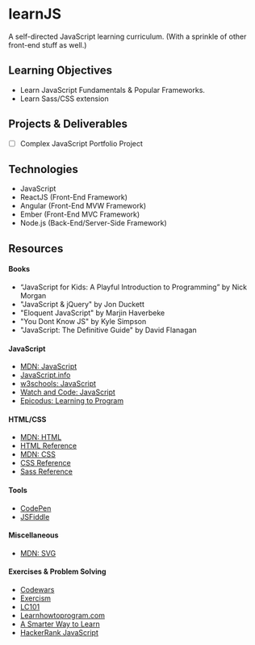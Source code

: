 # learnJS 
A self-directed JavaScript learning curriculum. (With a sprinkle of other front-end stuff as well.)

## Learning Objectives
- Learn JavaScript Fundamentals & Popular Frameworks.
- Learn Sass/CSS extension

## Projects & Deliverables
- [ ] Complex JavaScript Portfolio Project

## Technologies
- JavaScript
- ReactJS (Front-End Framework)
- Angular (Front-End MVW Framework)
- Ember (Front-End MVC Framework)
- Node.js (Back-End/Server-Side Framework)

<!-- ## Tools -->
<!-- ## Techniques -->

## Resources

#### Books
- “JavaScript for Kids: A Playful Introduction to Programming” by Nick Morgan
- "JavaScript & jQuery" by Jon Duckett
- "Eloquent JavaScript" by Marjin Haverbeke
- "You Dont Know JS" by Kyle Simpson
- "JavaScript: The Definitive Guide" by David Flanagan

#### JavaScript
- [MDN: JavaScript](https://developer.mozilla.org/en-US/docs/Web/JavaScript)
- [JavaScript.info](https://javascript.info)
- [w3schools: JavaScript](https://www.w3schools.com/jsref)
- [Watch and Code: JavaScript](https://watchandcode.com/p/practical-javascript)
- [Epicodus: Learning to Program](https://www.learnhowtoprogram.com/intro-to-programming/getting-started-at-epicodus-64627971-b5be-49e7-a8d7-7ca55d0c9e88/learn-how-to-program)

#### HTML/CSS
- [MDN: HTML](https://developer.mozilla.org/en-US/docs/Web/HTML)
- [HTML Reference](http://htmlreference.io/)
- [MDN: CSS](https://developer.mozilla.org/en-US/docs/Web/CSS)
- [CSS Reference](http://cssreference.io/)
- [Sass Reference](http://sass-lang.com/)

#### Tools
- [CodePen](https://codepen.io)
- [JSFiddle](https://jsfiddle.net/)

#### Miscellaneous
- [MDN: SVG](https://developer.mozilla.org/en-US/docs/Web/SVG)

#### Exercises & Problem Solving
- [Codewars](https://www.codewars.com/)
- [Exercism](http://exercism.io/languages/javascript/exercises)
- [LC101](http://education.launchcode.org/skills-front-end/course-outline/)
- [Learnhowtoprogram.com](https://www.learnhowtoprogram.com/intro-to-programming)
- [A Smarter Way to Learn](http://www.asmarterwaytolearn.com/js/index-of-exercises.html)
- [HackerRank JavaScript](https://www.hackerrank.com/contests/7days-javascript/challenges/helloworld-1)
